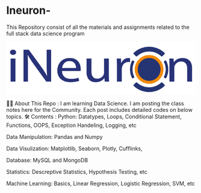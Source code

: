 # Ineuron-
This Repository consist  of all the materials and assignments related to the full stack data science program


![](https://github.com/BALAJIHARIDASAN/Ineuron-/blob/main/ineuron-logo.png)


👨‍💻 About This Repo :
I am learning Data Science.
I am posting the class notes here for the Community.
Each post includes detailed codes on below topics.
🛠️ Contents :
Python: Datatypes, Loops, Conditional Statement, Functions, OOPS, Exception Handeling, Logging, etc

Data Manipulation: Pandas and Numpy

Data Visulization: Matplotlib, Seaborn, Plotly, Cufflinks,

Database: MySQL and MongoDB

Statistics: Descreptive Statistics, Hypothesis Testing, etc

Machine Learning: Basics, Linear Regression, Logistic Regression, SVM, etc


